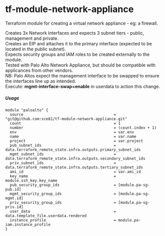# tf-module-network-appliance
Terraform module for creating a virtual network appliance - eg: a firewall. 

Creates 3x Network Interfaces and expects 3 subnet tiers - public, management and private.  
Creates an EIP and attaches it to the primary interface (expected to be located in the public subnet).  
Expects security groups and IAM roles to be created externally to the module.  
Tested with Palo Alto Network Appliance, but should be compatible with applicances from other vendors.   
NB: Palo Altos expect the management interface to be swapped to ensure the interfaces line up as intended.  
Execute: **mgmt-interface-swap=enable** in userdata to action this change. 


##### Usage

    module "paloalto" {
      source                                        = "git@github.com:sce81/tf-module-network-appliance.git"
      count                                         = 1
      number                                        = (count.index + 1)
      env                                           = var.env
      name                                          = var.name
      project                                       = var.project
      pub_subnet_ids                                = data.terraform_remote_state.infra.outputs.primary_subnet_ids
      mgmt_subnet_ids                               = data.terraform_remote_state.infra.outputs.secondary_subnet_ids
      priv_subnet_ids                               = data.terraform_remote_state.infra.outputs.tertiary_subnet_ids
      ami_id                                        = var.ami_id
      key_name                                      = module.ssh_key.key_name
      pub_security_group_ids                        = [module.pa-sg-pub.id]
      mgmt_security_group_ids                       = [module.pa-sg-mgmt.id]
      priv_security_group_ids                       = [module.pa-sg-priv.id]
      user_data                                     = data.template_file.userdata.rendered
      instance_profile                              = module.pa-iam.instance_profile
    }
